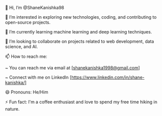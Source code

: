 👋 Hi, I’m @ShaneKanishka98


👀 I’m interested in exploring new technologies, coding, and contributing to open-source projects.


🌱 I’m currently learning machine learning and deep learning techniques.


💞️ I’m looking to collaborate on projects related to web development, data science, and AI.


📫 How to reach me: 

  ~ You can reach me via email at [shanekanishka1998@gmail.com] 


  ~ Connect with me on LinkedIn [https://www.linkedin.com/in/shane-kanishka/]


😄 Pronouns: He/Him


⚡ Fun fact: I'm a coffee enthusiast and love to spend my free time hiking in nature.
